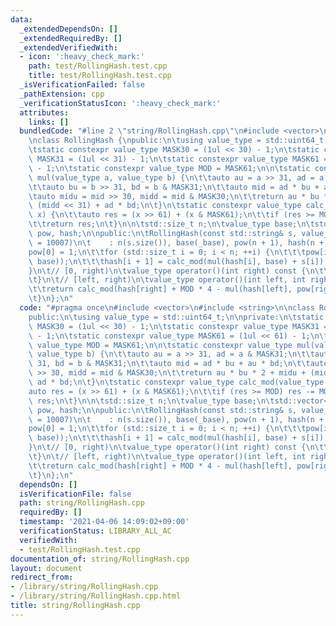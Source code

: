 ```yaml
---
data:
  _extendedDependsOn: []
  _extendedRequiredBy: []
  _extendedVerifiedWith:
  - icon: ':heavy_check_mark:'
    path: test/RollingHash.test.cpp
    title: test/RollingHash.test.cpp
  _isVerificationFailed: false
  _pathExtension: cpp
  _verificationStatusIcon: ':heavy_check_mark:'
  attributes:
    links: []
  bundledCode: "#line 2 \"string/RollingHash.cpp\"\n#include <vector>\n#include <string>\n\
    \nclass RollingHash {\npublic:\n\tusing value_type = std::uint64_t;\n\nprivate:\n\
    \tstatic constexpr value_type MASK30 = (1ul << 30) - 1;\n\tstatic constexpr value_type\
    \ MASK31 = (1ul << 31) - 1;\n\tstatic constexpr value_type MASK61 = (1ul << 61)\
    \ - 1;\n\tstatic constexpr value_type MOD = MASK61;\n\n\tstatic constexpr value_type\
    \ mul(value_type a, value_type b) {\n\t\tauto au = a >> 31, ad = a & MASK31;\n\
    \t\tauto bu = b >> 31, bd = b & MASK31;\n\t\tauto mid = ad * bu + au * bd;\n\t\
    \tauto midu = mid >> 30, midd = mid & MASK30;\n\t\treturn au * bu * 2 + midu +\
    \ (midd << 31) + ad * bd;\n\t}\n\tstatic constexpr value_type calc_mod(value_type\
    \ x) {\n\t\tauto res = (x >> 61) + (x & MASK61);\n\t\tif (res >= MOD) res -= MOD;\n\
    \t\treturn res;\n\t}\n\n\tstd::size_t n;\n\tvalue_type base;\n\tstd::vector<value_type>\
    \ pow, hash;\n\npublic:\n\tRollingHash(const std::string& s, value_type _base\
    \ = 10007)\n\t    : n(s.size()), base(_base), pow(n + 1), hash(n + 1) {\n\t\t\
    pow[0] = 1;\n\t\tfor (std::size_t i = 0; i < n; ++i) {\n\t\t\tpow[i + 1] = calc_mod(mul(pow[i],\
    \ base));\n\t\t\thash[i + 1] = calc_mod(mul(hash[i], base) + s[i]);\n\t\t}\n\t\
    }\n\t// [0, right)\n\tvalue_type operator()(int right) const {\n\t\treturn hash[right];\n\
    \t}\n\t// [left, right)\n\tvalue_type operator()(int left, int right) const {\n\
    \t\treturn calc_mod(hash[right] + MOD * 4 - mul(hash[left], pow[right - left]));\n\
    \t}\n};\n"
  code: "#pragma once\n#include <vector>\n#include <string>\n\nclass RollingHash {\n\
    public:\n\tusing value_type = std::uint64_t;\n\nprivate:\n\tstatic constexpr value_type\
    \ MASK30 = (1ul << 30) - 1;\n\tstatic constexpr value_type MASK31 = (1ul << 31)\
    \ - 1;\n\tstatic constexpr value_type MASK61 = (1ul << 61) - 1;\n\tstatic constexpr\
    \ value_type MOD = MASK61;\n\n\tstatic constexpr value_type mul(value_type a,\
    \ value_type b) {\n\t\tauto au = a >> 31, ad = a & MASK31;\n\t\tauto bu = b >>\
    \ 31, bd = b & MASK31;\n\t\tauto mid = ad * bu + au * bd;\n\t\tauto midu = mid\
    \ >> 30, midd = mid & MASK30;\n\t\treturn au * bu * 2 + midu + (midd << 31) +\
    \ ad * bd;\n\t}\n\tstatic constexpr value_type calc_mod(value_type x) {\n\t\t\
    auto res = (x >> 61) + (x & MASK61);\n\t\tif (res >= MOD) res -= MOD;\n\t\treturn\
    \ res;\n\t}\n\n\tstd::size_t n;\n\tvalue_type base;\n\tstd::vector<value_type>\
    \ pow, hash;\n\npublic:\n\tRollingHash(const std::string& s, value_type _base\
    \ = 10007)\n\t    : n(s.size()), base(_base), pow(n + 1), hash(n + 1) {\n\t\t\
    pow[0] = 1;\n\t\tfor (std::size_t i = 0; i < n; ++i) {\n\t\t\tpow[i + 1] = calc_mod(mul(pow[i],\
    \ base));\n\t\t\thash[i + 1] = calc_mod(mul(hash[i], base) + s[i]);\n\t\t}\n\t\
    }\n\t// [0, right)\n\tvalue_type operator()(int right) const {\n\t\treturn hash[right];\n\
    \t}\n\t// [left, right)\n\tvalue_type operator()(int left, int right) const {\n\
    \t\treturn calc_mod(hash[right] + MOD * 4 - mul(hash[left], pow[right - left]));\n\
    \t}\n};\n"
  dependsOn: []
  isVerificationFile: false
  path: string/RollingHash.cpp
  requiredBy: []
  timestamp: '2021-04-06 14:09:02+09:00'
  verificationStatus: LIBRARY_ALL_AC
  verifiedWith:
  - test/RollingHash.test.cpp
documentation_of: string/RollingHash.cpp
layout: document
redirect_from:
- /library/string/RollingHash.cpp
- /library/string/RollingHash.cpp.html
title: string/RollingHash.cpp
---
```


